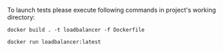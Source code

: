 To launch tests please execute following commands in project's working directory:

```docker build . -t loadbalancer -f Dockerfile```

```docker run loadbalancer:latest```

